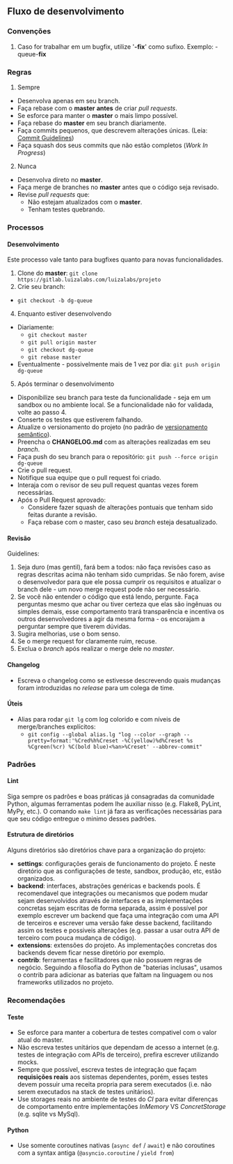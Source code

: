 ## Fluxo de desenvolvimento

### Convenções

1. Caso for trabalhar em um bugfix, utilize '**-fix**' como sufixo. Exemplo: -queue-**fix**

### Regras

1. Sempre
  * Desenvolva apenas em seu branch.
  * Faça rebase com o **master** **antes** de criar _pull requests_.
  * Se esforce para manter o **master** o mais limpo possível.
  * Faça rebase do **master** em seu branch diariamente.
  * Faça commits pequenos, que descrevem alterações únicas. (Leia: [Commit Guidelines](https://git-scm.com/book/en/v2/Distributed-Git-Contributing-to-a-Project#Commit-Guidelines))
  * Faça squash dos seus commits que não estão completos (_Work In Progress_)
2. Nunca
  * Desenvolva direto no **master**.
  * Faça merge de branches no **master** antes que o código seja revisado.
  * Revise _pull requests_ que:
    * Não estejam atualizados com o **master**.
    * Tenham testes quebrando.

### Processos
#### Desenvolvimento

Este processo vale tanto para bugfixes quanto para novas funcionalidades.

1. Clone do **master**: ```git clone https://gitlab.luizalabs.com/luizalabs/projeto```
2. Crie seu branch:
  * ```git checkout -b dg-queue```
4. Enquanto estiver desenvolvendo
  * Diariamente:
    * ```git checkout master```
    * ```git pull origin master```
    * ```git checkout dg-queue```
    * ```git rebase master```
  * Eventualmente - possivelmente mais de 1 vez por dia: ```git push origin dg-queue```
5. Após terminar o desenvolvimento
  * Disponibilize seu branch para teste da funcionalidade - seja em um sandbox ou no ambiente local. Se a funcionalidade não for validada, volte ao passo 4.
  * Conserte os testes que estiverem falhando.
  * Atualize o versionamento do projeto (no padrão de [versionamento semântico](http://semver.org/lang/pt-BR/spec/v2.0.0.html)).
  * Preencha o **CHANGELOG.md** com as alterações realizadas em seu _branch_.
  * Faça push do seu branch para o repositório: ```git push --force origin dg-queue```
  * Crie o pull request.
  * Notifique sua equipe que o pull request foi criado.
  * Interaja com o revisor de seu pull request quantas vezes forem necessárias.
  * Após o Pull Request aprovado:
    * Considere fazer squash de alterações pontuais que tenham sido feitas durante a revisão.
    * Faça rebase com o master, caso seu _branch_ esteja desatualizado.

#### Revisão

Guidelines:

1. Seja duro (mas gentil), fará bem a todos: não faça revisões caso as regras descritas acima não tenham sido cumpridas. Se não forem, avise o desenvolvedor para que ele possa cumprir os requisitos e atualizar o branch dele - um novo merge request pode não ser necessário.
2. Se você não entender o código que está lendo, pergunte. Faça perguntas mesmo que achar ou tiver certeza que elas são ingênuas ou simples demais, esse comportamento trará transparência e incentiva os outros desenvolvedores a agir da mesma forma - os encorajam a perguntar sempre que tiverem dúvidas.
3. Sugira melhorias, use o bom senso.
4. Se o merge request for claramente ruim, recuse.
5. Exclua o _branch_ após realizar o merge dele no _master_.

#### Changelog

* Escreva o changelog como se estivesse descrevendo quais mudanças foram introduzidas no _release_ para um colega de time.

#### Úteis

* Alias para rodar ```git lg``` com log colorido e com níveis de merge/branches explícitos:
  * ```git config --global alias.lg "log --color --graph --pretty=format:'%Cred%h%Creset -%C(yellow)%d%Creset %s %Cgreen(%cr) %C(bold blue)<%an>%Creset' --abbrev-commit"```

### Padrões
#### Lint

Siga sempre os padrões e boas práticas já consagradas da comunidade Python, algumas ferramentas podem lhe auxiliar nisso (e.g. Flake8, PyLint, MyPy, etc.).
O comando `make lint` já fara as verificações necessárias para que seu código entregue o minimo desses padrões.

#### Estrutura de diretórios

Alguns diretórios são diretórios chave para a organização do projeto:

* **settings**: configurações gerais de funcionamento do projeto. É neste diretório que as configurações de teste, sandbox, produção, etc, estão organizados.
* **backend**: interfaces, abstrações genéricas e backends pools. É recomendavel que integrações ou mecanismos que podem mudar sejam desenvolvidos através de interfaces e as implementações concretas sejam escritas de forma separada, assim é possível por exemplo escrever um backend que faça uma integração com uma API de terceiros e escrever uma versão fake desse backend, facilitando assim os testes e possiveis alterações (e.g. passar a usar outra API de terceiro com pouca mudança de código).
* **extensions**: extensões do projeto. As implementações concretas dos backends devem ficar nesse diretório por exemplo.
* **contrib**: ferramentas e facilitadores que não possuem regras de negócio. Seguindo a filosofia do Python de "baterias inclusas", usamos o contrib para adicionar as baterias que faltam na linguagem ou nos frameworks utilizados no projeto.


### Recomendações
#### Teste
* Se esforce para manter a cobertura de testes compativel com o valor atual do master.
* Não escreva testes unitários que dependam de acesso a internet (e.g. testes de integração com APIs de terceiro), prefira escrever utilizando mocks.
* Sempre que possível, escreva testes de integração que façam **requisições reais** aos sistemas dependentes,
porém, esses testes devem possuir uma receita propria para serem executados (i.e. não serem executados na stack de testes unitários).
* Use storages reais no ambiente de testes do _CI_ para evitar diferenças de comportamento entre implementações _InMemory_ VS _ConcretStorage_ (e.g. sqlite vs MySql).

#### Python
* Use somente coroutines nativas (`async def` / `await`) e não coroutines com a syntax antiga (`@asyncio.coroutine` / `yield from`)
